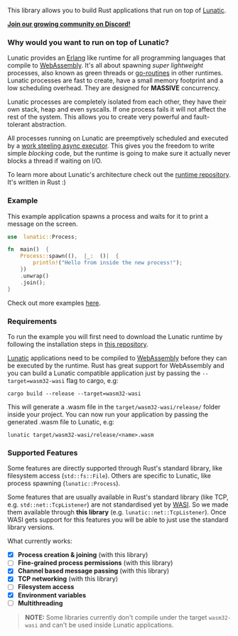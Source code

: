 This library allows you to build Rust applications that run on top of [Lunatic][1].

[**Join our growing community on Discord!**](https://discord.gg/b7zDqpXpB4)

### Why would you want to run on top of Lunatic?

Lunatic provides an [Erlang][2] like runtime for all programming languages that compile to [WebAssembly][3].
It's all about spawning _super lightweight_ processes, also known as green threads or [go-routines][5] in other
runtimes. Lunatic processes are fast to create, have a small memory footprint and a low scheduling
overhead. They are designed for **MASSIVE** concurrency.

Lunatic processes are completely isolated from each other, they have their own stack, heap and even syscalls. If one
process fails it will not affect the rest of the system. This allows you to create very powerful and fault-tolerant
abstraction.

All processes running on Lunatic are preemptively scheduled and executed by a [work steeling async executor][6]. This
gives you the freedom to write simple _blocking_ code, but the runtime is going to make sure it actually never blocks
a thread if waiting on I/O.

To learn more about Lunatic's architecture check out the [runtime repository][1]. It's written in Rust :)

### Example

This example application spawns a process and waits for it to print a message on the screen.

```rust
use  lunatic::Process;

fn  main()  {
	Process::spawn((),  |_:  ()|  {
		println!("Hello from inside the new process!");
	})
	.unwrap()
	.join();
}
```

Check out more examples [here](https://github.com/lunatic-solutions/rust-lib/examples).

### Requirements

To run the example you will first need to download the Lunatic runtime by following the installation steps in
[this repository][1].

[Lunatic][1] applications need to be compiled to [WebAssembly][3] before they can be executed by the runtime.
Rust has great support for WebAssembly and you can build a Lunatic compatible application just by passing the
`--target=wasm32-wasi` flag to cargo, e.g:

```
cargo build --release --target=wasm32-wasi
```

This will generate a .wasm file in the `target/wasm32-wasi/release/` folder inside your project.
You can now run your application by passing the generated .wasm file to Lunatic, e.g:

```
lunatic target/wasm32-wasi/release/<name>.wasm
```

### Supported Features

Some features are directly supported through Rust's standard library, like filesystem access (`std::fs::File`).
Others are specific to Lunatic, like process spawning (`lunatic::Process`).

Some features that are usually available in Rust's standard library (like TCP, e.g. `std::net::TcpListener`) are
not standardised yet by [WASI][4]. So we made them available through **this library** (e.g. `lunatic::net::TcpListener`).
Once WASI gets support for this features you will be able to just use the standard library versions.

What currently works:

- [x] **Process creation & joining** (with this library)
- [ ] **Fine-grained process permissions** (with this library)
- [x] **Channel based message passing** (with this library)
- [x] **TCP networking** (with this library)
- [ ] **Filesystem access**
- [x] **Environment variables**
- [ ] **Multithreading**

> **NOTE:**
> Some libraries currently don't compile under the target `wasm32-wasi` and can't be used inside Lunatic applications.

[1]: https://github.com/lunatic-solutions/lunatic
[2]: https://www.erlang.org/
[3]: https://webassembly.org/
[4]: https://wasi.dev/
[5]: https://golangbot.com/goroutines
[6]: https://docs.rs/smol
